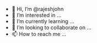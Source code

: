 - 👋 Hi, I’m @rajeshjohn
- 👀 I’m interested in ...
- 🌱 I’m currently learning ...
- 💞️ I’m looking to collaborate on ...
- 📫 How to reach me ...

<!---
rajeshjohn/rajeshjohn is a ✨ special ✨ repository because its `README.md` (this file) appears on your GitHub profile.
You can click the Preview link to take a look at your changes.
--->
